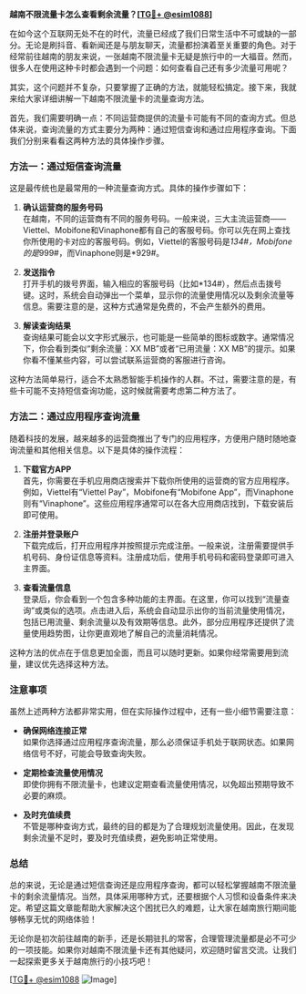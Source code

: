 **越南不限流量卡怎么查看剩余流量？[[TG💪+ @esim1088](https://t.me/s/esim1088)]**

在如今这个互联网无处不在的时代，流量已经成了我们日常生活中不可或缺的一部分。无论是刷抖音、看新闻还是与朋友聊天，流量都扮演着至关重要的角色。对于经常前往越南的朋友来说，一张越南不限流量卡无疑是旅行中的一大福音。然而，很多人在使用这种卡时都会遇到一个问题：如何查看自己还有多少流量可用呢？

其实，这个问题并不复杂，只要掌握了正确的方法，就能轻松搞定。接下来，我就来给大家详细讲解一下越南不限流量卡的流量查询方法。

首先，我们需要明确一点：不同运营商提供的流量卡可能有不同的查询方式。但总体来说，查询流量的方式主要分为两种：通过短信查询和通过应用程序查询。下面我们分别来看看这两种方法的具体操作步骤。

### 方法一：通过短信查询流量

这是最传统也是最常用的一种流量查询方式。具体的操作步骤如下：

1. **确认运营商的服务号码**  
   在越南，不同的运营商有不同的服务号码。一般来说，三大主流运营商——Viettel、Mobifone和Vinaphone都有自己的客服号码。你可以先在网上查找你所使用的卡对应的客服号码。例如，Viettel的客服号码是*134#，Mobifone的是*999#，而Vinaphone则是*929#。

2. **发送指令**  
   打开手机的拨号界面，输入相应的客服号码（比如*134#），然后点击拨号键。这时，系统会自动弹出一个菜单，显示你的流量使用情况以及剩余流量等信息。需要注意的是，这种方式通常是免费的，不会产生额外的费用。

3. **解读查询结果**  
   查询结果可能会以文字形式展示，也可能是一些简单的图标或数字。通常情况下，你会看到类似“剩余流量：XX MB”或者“已用流量：XX MB”的提示。如果你看不懂某些内容，可以尝试联系运营商的客服进行咨询。

这种方法简单易行，适合不太熟悉智能手机操作的人群。不过，需要注意的是，有些卡可能不支持短信查询功能，这时候就需要考虑第二种方法了。

### 方法二：通过应用程序查询流量

随着科技的发展，越来越多的运营商推出了专门的应用程序，方便用户随时随地查询流量和其他相关信息。以下是具体的操作流程：

1. **下载官方APP**  
   首先，你需要在手机应用商店搜索并下载你所使用的运营商的官方应用程序。例如，Viettel有“Viettel Pay”，Mobifone有“Mobifone App”，而Vinaphone则有“Vinaphone”。这些应用程序通常可以在各大应用商店找到，下载安装后即可使用。

2. **注册并登录账户**  
   下载完成后，打开应用程序并按照提示完成注册。一般来说，注册需要提供手机号码、身份证信息等资料。注册成功后，使用手机号码和密码登录即可进入主界面。

3. **查看流量信息**  
   登录后，你会看到一个包含多种功能的主界面。在这里，你可以找到“流量查询”或类似的选项。点击进入后，系统会自动显示出你的当前流量使用情况，包括已用流量、剩余流量以及有效期等信息。此外，部分应用程序还提供了流量使用趋势图，让你更直观地了解自己的流量消耗情况。

这种方法的优点在于信息更加全面，而且可以随时更新。如果你经常需要用到流量，建议优先选择这种方法。

### 注意事项

虽然上述两种方法都非常实用，但在实际操作过程中，还有一些小细节需要注意：

- **确保网络连接正常**  
  如果你选择通过应用程序查询流量，那么必须保证手机处于联网状态。如果网络信号不好，可能会导致查询失败。

- **定期检查流量使用情况**  
  即使你拥有不限流量卡，也建议定期查看流量使用情况，以免超出预期导致不必要的麻烦。

- **及时充值续费**  
  不管是哪种查询方式，最终的目的都是为了合理规划流量使用。因此，在发现剩余流量不足时，要及时充值续费，避免影响正常使用。

### 总结

总的来说，无论是通过短信查询还是应用程序查询，都可以轻松掌握越南不限流量卡的剩余流量情况。当然，具体采用哪种方式，还要根据个人习惯和设备条件来决定。希望这篇文章能帮助大家解决这个困扰已久的难题，让大家在越南旅行期间能够畅享无忧的网络体验！

无论你是初次前往越南的新手，还是长期驻扎的常客，合理管理流量都是必不可少的一项技能。如果你对越南不限流量卡还有其他疑问，欢迎随时留言交流。让我们一起探索更多关于越南旅行的小技巧吧！

[[TG💪+ @esim1088](https://t.me/s/esim1088) ![Image](https://i.postimg.cc/4NQfJmqS/Snipaste-2025-05-13-00-14-12.png)]